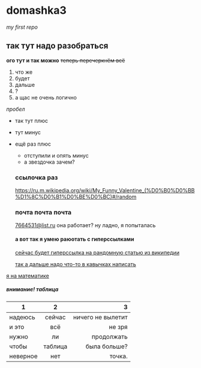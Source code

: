 # domashka3
*my first repo*
## так тут надо разобраться
**ого тут и так можно**
~~теперь перечеркнём всё~~
1. что же
2. будет
3. дальше
4. ? 
1. а щас не очень логично

*пробел*

+ так тут плюс
- тут минус
+ ещё раз плюс
  - отступили и опять минус
  * а звездочка зачем? 
  
  ### ссылочка раз 
  https://ru.m.wikipedia.org/wiki/My_Funny_Valentine_(%D0%B0%D0%BB%D1%8C%D0%B1%D0%BE%D0%BC)#/random
  ### почта почта почта 
  7664531@list.ru
  она работает? 
  ну ладно, я попыталась
  
  #### а вот так я умею раюотать с гиперссылками
  
  [сейчас будет гиперссылка на рандомную статью из википедии](https://ru.m.wikipedia.org/wiki/%D0%94%D0%B2%D0%BE%D1%80%D0%B5%D1%86_%D0%A1%D0%B0%D0%BC%D0%B0%D0%BD%D0%B8%D0%B4%D0%BE%D0%B2_%D0%BD%D0%B0_%D0%90%D1%84%D1%80%D0%B0%D1%81%D0%B8%D0%B0%D0%B1%D0%B5#/random) 
  
  [так а дальше надо что-то в кавычках написать](https://ru.m.wikipedia.org/wiki/Ixeris_debilis#/random "мне уже ничего не поможет") 
  
 [я на математике](https://images.app.goo.gl/ujw9m9DgUAgNp76EA) 
 
 ##### внимание! таблица
 1|2|3
 ---|:---:|---:
 надеюсь|сейчас|ничего не вылетит
 и это|всё|не зря
 нужно|ли|продолжать
 чтобы|таблица|была больше? 
 неверное|нет|точка. 
